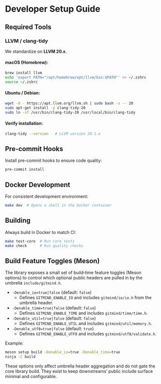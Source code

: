 # Developer Setup Guide

## Required Tools

### LLVM / clang-tidy

We standardize on **LLVM 20.x**.

#### macOS (Homebrew):
```bash
brew install llvm
echo 'export PATH="/opt/homebrew/opt/llvm/bin:$PATH"' >> ~/.zshrc
source ~/.zshrc
```

#### Ubuntu / Debian:
```bash
wget -O - https://apt.llvm.org/llvm.sh | sudo bash -s -- 20
sudo apt-get install -y clang-tidy-20
sudo ln -sf /usr/bin/clang-tidy-20 /usr/local/bin/clang-tidy
```

#### Verify installation:
```bash
clang-tidy --version   # LLVM version 20.1.x
```

## Pre-commit Hooks

Install pre-commit hooks to ensure code quality:
```bash
pre-commit install
```

## Docker Development

For consistent development environment:
```bash
make dev  # Opens a shell in the Docker container
```

## Building

Always build in Docker to match CI:
```bash
make test-core  # Run core tests
make check      # Run quality checks
```

## Build Feature Toggles (Meson)

The library exposes a small set of build‑time feature toggles (Meson options) to control which optional public headers are pulled in by the umbrella `include/gitmind.h`.

- `-Denable_io=true|false` (default: `false`)
  - Defines `GITMIND_ENABLE_IO` and includes `gitmind/io/io.h` from the umbrella header.
- `-Denable_time=true|false` (default: `false`)
  - Defines `GITMIND_ENABLE_TIME` and includes `gitmind/time/time.h`.
- `-Denable_util=true|false` (default: `false`)
  - Defines `GITMIND_ENABLE_UTIL` and includes `gitmind/util/memory.h`.
- `-Denable_utf8=true|false` (default: `true`)
  - Defines `GITMIND_ENABLE_UTF8` and includes `gitmind/utf8/validate.h`.

Example:

```bash
meson setup build -Denable_io=true -Denable_time=true
ninja -C build
```

These options only affect umbrella header aggregation and do not gate the core library build. They exist to keep downstreams’ public include surface minimal and configurable.
